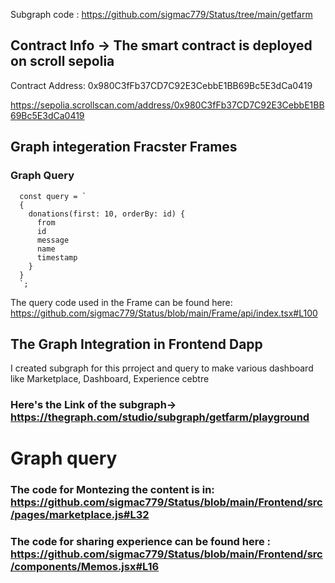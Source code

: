 Subgraph code : https://github.com/sigmac779/Status/tree/main/getfarm
  


## Contract Info ->  The  smart contract  is deployed on scroll sepolia



Contract Address: 0x980C3fFb37CD7C92E3CebbE1BB69Bc5E3dCa0419

https://sepolia.scrollscan.com/address/0x980C3fFb37CD7C92E3CebbE1BB69Bc5E3dCa0419



## Graph integeration Fracster  Frames 




### Graph Query 

```
  const query = `
  {
    donations(first: 10, orderBy: id) {
      from
      id
      message
      name
      timestamp
    }
  }
  `;
```

The query code used in the Frame can be found here:  https://github.com/sigmac779/Status/blob/main/Frame/api/index.tsx#L100

## The Graph Integration in Frontend Dapp


I created subgraph for this prroject and query  to make various dashboard like  Marketplace, Dashboard, Experience cebtre

### Here's the Link of the subgraph-> https://thegraph.com/studio/subgraph/getfarm/playground



# Graph query 

###  The code for Montezing the content  is in: https://github.com/sigmac779/Status/blob/main/Frontend/src/pages/marketplace.js#L32

###  The code for sharing experience can be found here : https://github.com/sigmac779/Status/blob/main/Frontend/src/components/Memos.jsx#L16

